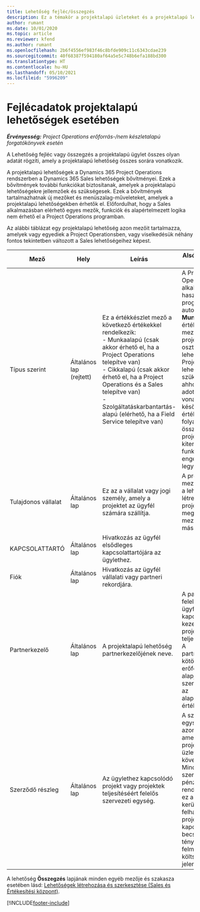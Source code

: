 ```yaml
---
title: Lehetőség fejléc/összegzés
description: Ez a témakör a projektalapú üzleteket és a projektalapú lehetőségsorokat ismerteti.
author: rumant
ms.date: 10/01/2020
ms.topic: article
ms.reviewer: kfend
ms.author: rumant
ms.openlocfilehash: 2b6f4556ef983f46c8bfde909c11c6343cdae239
ms.sourcegitcommit: 40f68387f594180af64a5e5c748b6efa188bd300
ms.translationtype: HT
ms.contentlocale: hu-HU
ms.lasthandoff: 05/10/2021
ms.locfileid: "5996209"
---
```

# <a name="header-details-for-project-based-opportunities"></a>Fejlécadatok projektalapú lehetőségek esetében

_**Érvényesség:** Project Operations erőforrás-/nem készletalapú forgatókönyvek esetén_


A Lehetőség fejléc vagy összegzés a projektalapú ügylet összes olyan adatát rögzíti, amely a projektalapú lehetőség összes sorára vonatkozik.

A projektalapú lehetőségek a Dynamics 365 Project Operations rendszerben a Dynamics 365 Sales lehetőségek bővítményei. Ezek a bővítmények további funkciókat biztosítanak, amelyek a projektalapú lehetőségekre jellemzőek és szükségesek. Ezek a bővítmények tartalmazhatnak új mezőket és menüszalag-műveleteket, amelyek a projektalapú lehetőségekben érhetők el. Előfordulhat, hogy a Sales alkalmazásban elérhető egyes mezők, funkciók és alapértelmezett logika nem érhető el a Project Operations programban.

Az alábbi táblázat egy projektalapú lehetőség azon mezőit tartalmazza, amelyek vagy egyediek a Project Operationsben, vagy viselkedésük néhány fontos tekintetben változott a Sales lehetőségeihez képest.

| **Mező** | **Hely** | **Leírás** | **Alsóbb rétegbeli hatás** |
| --- | --- | --- | --- |
| Típus szerint | Általános lap (rejtett) | Ez a értékkészlet mező a következő értékekkel rendelkezik:</br>- Munkaalapú (csak akkor érhető el, ha a Project Operations telepítve van)</br>- Cikkalapú (csak akkor érhető el, ha a Project Operations és a Sales telepítve van)</br>- Szolgáltatáskarbantartás-alapú (elérhető, ha a Field Service telepítve van) | A Project Operations alkalmazás használatakor a program automatikusan **Munkaalapú** értékre állítja a mezőt, amely projektalapúként osztályozza a lehetőséget. Projektalapú lehetőség szükséges ahhoz, hogy az adott üzletre vonatkozóan a későbbi értékesítési folyamatban az összes projektspecifikus kiterjesztés és funkció engedélyezve legyen. |
| Tulajdonos vállalat | Általános lap | Ez az a vállalat vagy jogi személy, amely a projektet az ügyfél számára szállítja. | A program ezt a mezőinformációt a lehetőségből létrehozott projektárajánlat megfelelő mezőjébe másolja. |
| KAPCSOLATTARTÓ | Általános lap | Hivatkozás az ügyfél elsődleges kapcsolattartójára az ügylethez. | |
| Fiók | Általános lap | Hivatkozás az ügyfél vállalati vagy partneri rekordjára. | |
| Partnerkezelő | Általános lap | A projektalapú lehetőség partnerkezelőjének neve. | A partnerkezelő felelős az ügyféllel való kapcsolat kezeléséért a projekt teljesítése során. A partnerkezelőhöz kötött foglalható erőforrásrekord alapján a szerződő részleg az alapértelmezett értéket veszi fel. |
| Szerződő részleg | Általános lap | Az ügylethez kapcsolódó projekt vagy projektek teljesítéséért felelős szervezeti egység. | A szerződő egység a vállalat azon részlege, amely a projekteket az üzlet lezárását követően teljesíti. Minden egyes szerződő egység pénznemmel rendelkezik, és ez a pénznem kerül felhasználásra a projekthez kapcsolódó becsült és ténylegesen felmerült költségek jelentésére. |

A lehetőség **Összegzés** lapjának minden egyéb mezője és szakasza esetében lásd: [Lehetőségek létrehozása és szerkesztése (Sales és Értékesítési központ)](/dynamics365/sales-enterprise/create-edit-opportunity-sales).


[!INCLUDE[footer-include](../includes/footer-banner.md)]
